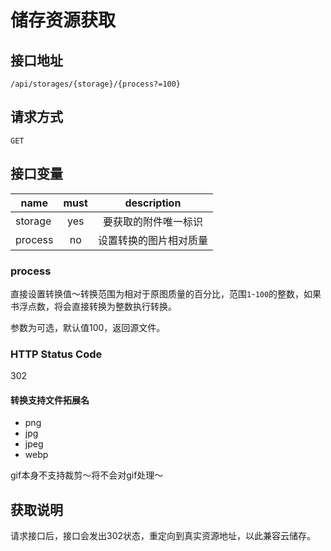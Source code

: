 # 储存资源获取

## 接口地址

```
/api/storages/{storage}/{process?=100}
```

## 请求方式

```
GET
```

## 接口变量

| name     | must     | description |
|----------|:--------:|:--------:|
| storage  | yes      | 要获取的附件唯一标识 |
| process  | no       | 设置转换的图片相对质量 |

### process

直接设置转换值～转换范围为相对于原图质量的百分比，范围`1`-`100`的整数，如果书浮点数，将会直接转换为整数执行转换。

参数为可选，默认值100，返回源文件。

### HTTP Status Code

302

#### 转换支持文件拓展名

- png
- jpg
- jpeg
- webp

gif本身不支持裁剪～将不会对gif处理～

## 获取说明

请求接口后，接口会发出302状态，重定向到真实资源地址，以此兼容云储存。

